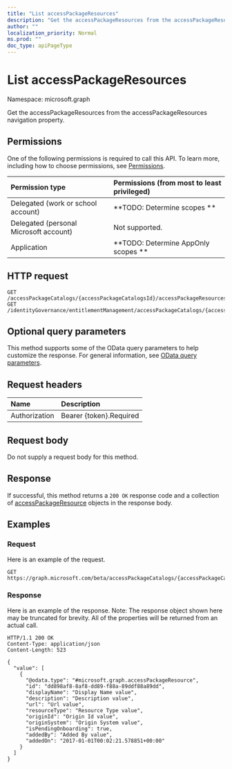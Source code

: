 ```yaml
---
title: "List accessPackageResources"
description: "Get the accessPackageResources from the accessPackageResources navigation property."
author: ""
localization_priority: Normal
ms.prod: ""
doc_type: apiPageType
---
```


# List accessPackageResources

Namespace: microsoft.graph

Get the accessPackageResources from the accessPackageResources navigation property.

## Permissions
One of the following permissions is required to call this API. To learn more, including how to choose permissions, see [Permissions](/concepts/permissions-reference.md).

|Permission type|Permissions (from most to least privileged)|
|:---|:---|
|Delegated (work or school account)|**TODO: Determine scopes **|
|Delegated (personal Microsoft account)|Not supported.|
|Application|**TODO: Determine AppOnly scopes **|

## HTTP request
<!-- {
  "blockType": "ignored"
}
-->
``` http
GET /accessPackageCatalogs/{accessPackageCatalogsId}/accessPackageResources
GET /identityGovernance/entitlementManagement/accessPackageCatalogs/{accessPackageCatalogId}/accessPackageResources
```

## Optional query parameters
This method supports some of the OData query parameters to help customize the response. For general information, see [OData query parameters](/graph/query-parameters).

## Request headers
|Name|Description|
|:---|:---|
|Authorization|Bearer {token}.Required|

## Request body
Do not supply a request body for this method.

## Response
If successful, this method returns a `200 OK` response code and a collection of [accessPackageResource](../resources/accesspackageresource.md) objects in the response body.

## Examples

### Request
Here is an example of the request.
<!-- {
  "blockType": "request",
  "name": "get_accesspackageresource"
}
-->
``` http
GET https://graph.microsoft.com/beta/accessPackageCatalogs/{accessPackageCatalogsId}/accessPackageResources
```

### Response
Here is an example of the response. Note: The response object shown here may be truncated for brevity. All of the properties will be returned from an actual call.
<!-- {
  "blockType": "response",
  "truncated": true,
  "@odata.type": "collection(microsoft.graph.accesspackageresource)"
}
-->
``` http
HTTP/1.1 200 OK
Content-Type: application/json
Content-Length: 523

{
  "value": [
    {
      "@odata.type": "#microsoft.graph.accessPackageResource",
      "id": "dd898af8-8af8-dd89-f88a-89ddf88a89dd",
      "displayName": "Display Name value",
      "description": "Description value",
      "url": "Url value",
      "resourceType": "Resource Type value",
      "originId": "Origin Id value",
      "originSystem": "Origin System value",
      "isPendingOnboarding": true,
      "addedBy": "Added By value",
      "addedOn": "2017-01-01T00:02:21.578851+00:00"
    }
  ]
}
```

